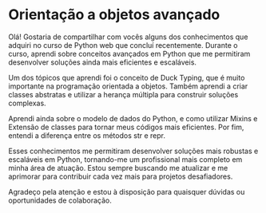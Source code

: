 # Orientação a objetos avançado

<p>Olá! Gostaria de compartilhar com vocês alguns dos conhecimentos que adquiri no curso de Python web que concluí recentemente. Durante o curso, aprendi sobre conceitos avançados em Python que me permitiram desenvolver soluções ainda mais eficientes e escaláveis.

Um dos tópicos que aprendi foi o conceito de Duck Typing, que é muito importante na programação orientada a objetos. Também aprendi a criar classes abstratas e utilizar a herança múltipla para construir soluções complexas.

Aprendi ainda sobre o modelo de dados do Python, e como utilizar Mixins e Extensão de classes para tornar meus códigos mais eficientes. Por fim, entendi a diferença entre os métodos str e repr.

Esses conhecimentos me permitiram desenvolver soluções mais robustas e escaláveis em Python, tornando-me um profissional mais completo em minha área de atuação. Estou sempre buscando me atualizar e me aprimorar para contribuir cada vez mais para projetos desafiadores.

Agradeço pela atenção e estou à disposição para quaisquer dúvidas ou oportunidades de colaboração.</p>
